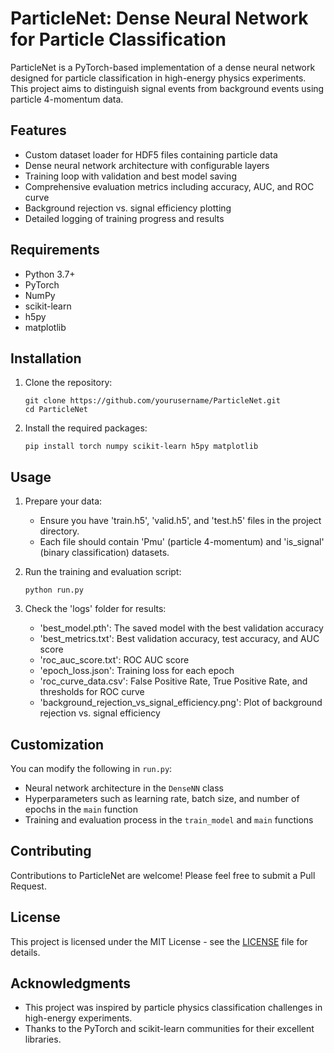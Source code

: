 # ParticleNet: Dense Neural Network for Particle Classification

ParticleNet is a PyTorch-based implementation of a dense neural network designed for particle classification in high-energy physics experiments. This project aims to distinguish signal events from background events using particle 4-momentum data.

## Features

- Custom dataset loader for HDF5 files containing particle data
- Dense neural network architecture with configurable layers
- Training loop with validation and best model saving
- Comprehensive evaluation metrics including accuracy, AUC, and ROC curve
- Background rejection vs. signal efficiency plotting
- Detailed logging of training progress and results

## Requirements

- Python 3.7+
- PyTorch
- NumPy
- scikit-learn
- h5py
- matplotlib

## Installation

1. Clone the repository:
   ```
   git clone https://github.com/yourusername/ParticleNet.git
   cd ParticleNet
   ```

2. Install the required packages:
   ```
   pip install torch numpy scikit-learn h5py matplotlib
   ```

## Usage

1. Prepare your data:
   - Ensure you have 'train.h5', 'valid.h5', and 'test.h5' files in the project directory.
   - Each file should contain 'Pmu' (particle 4-momentum) and 'is_signal' (binary classification) datasets.

2. Run the training and evaluation script:
   ```
   python run.py
   ```

3. Check the 'logs' folder for results:
   - 'best_model.pth': The saved model with the best validation accuracy
   - 'best_metrics.txt': Best validation accuracy, test accuracy, and AUC score
   - 'roc_auc_score.txt': ROC AUC score
   - 'epoch_loss.json': Training loss for each epoch
   - 'roc_curve_data.csv': False Positive Rate, True Positive Rate, and thresholds for ROC curve
   - 'background_rejection_vs_signal_efficiency.png': Plot of background rejection vs. signal efficiency

## Customization

You can modify the following in `run.py`:

- Neural network architecture in the `DenseNN` class
- Hyperparameters such as learning rate, batch size, and number of epochs in the `main` function
- Training and evaluation process in the `train_model` and `main` functions

## Contributing

Contributions to ParticleNet are welcome! Please feel free to submit a Pull Request.

## License

This project is licensed under the MIT License - see the [LICENSE](LICENSE) file for details.

## Acknowledgments

- This project was inspired by particle physics classification challenges in high-energy experiments.
- Thanks to the PyTorch and scikit-learn communities for their excellent libraries.

